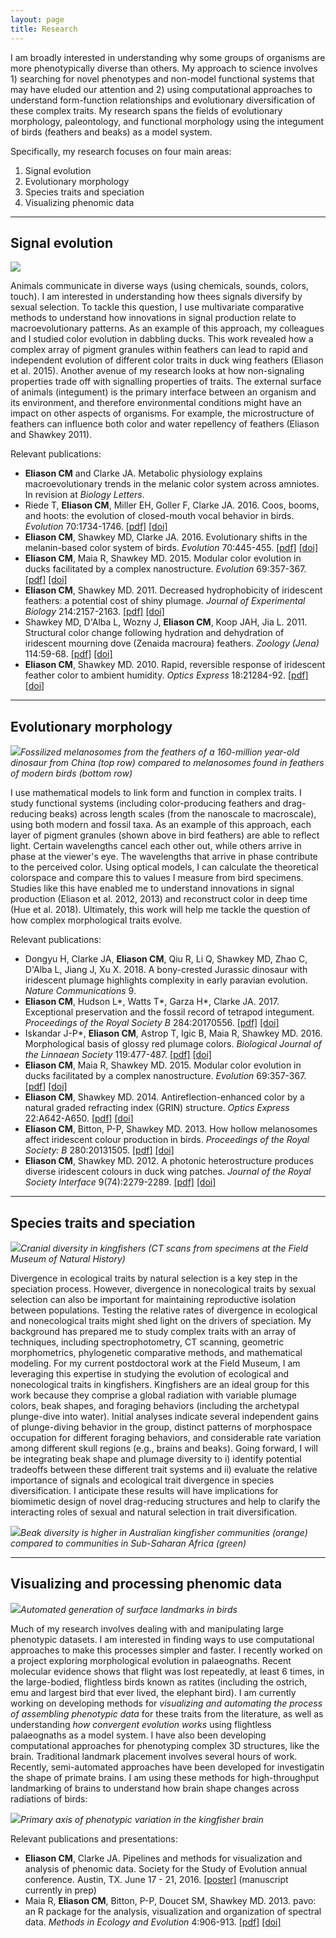 ```yaml
---
layout: page
title: Research
---
```


I am broadly interested in understanding why some groups of organisms are more phenotypically diverse than others. My approach to science involves 1) searching for novel phenotypes and non-model functional systems that may have eluded our attention and 2) using computational approaches to understand form-function relationships and evolutionary diversification of these complex traits. My research spans the fields of evolutionary morphology, paleontology, and functional morphology using the integument of birds (feathers and beaks) as a model system.

Specifically, my research focuses on four main areas:

1. Signal evolution
2. Evolutionary morphology
3. Species traits and speciation
4. Visualizing phenomic data


---

## Signal evolution

<!-- ![](/img/tanagers.png) -->

![](/img/tanagers2.jpg)

Animals communicate in diverse ways (using chemicals, sounds, colors, touch). I am interested in understanding how thees signals diversify by sexual selection. To tackle this question, I use multivariate comparative methods to understand how innovations in signal production relate to macroevolutionary patterns. As an example of this approach, my colleagues and I studied color evolution in dabbling ducks. This work revealed how a complex array of pigment granules within feathers can lead to rapid and independent evolution of different color traits in duck wing feathers (Eliason et al. 2015). Another avenue of my research looks at how non-signaling properties trade off with signalling properties of traits. The external surface of animals (integument) is the primary interface between an organism and its environment, and therefore environmental conditions might have an impact on other aspects of organisms. For example, the microstructure of feathers can influence both color and water repellency of feathers (Eliason and Shawkey 2011).

Relevant publications:

* __Eliason CM__ and Clarke JA. Metabolic physiology explains macroevolutionary trends in the melanic color system across amniotes. In revision at _Biology Letters_.
* Riede T, __Eliason CM__, Miller EH, Goller F, Clarke JA. 2016. Coos, booms, and hoots: the evolution of closed-mouth vocal behavior in birds. _Evolution_ 70:1734-1746. [[pdf]]({{url}}/pdfs/coos.pdf) [[doi]](http://dx.doi.org/10.1111/evo.12988)
* __Eliason CM__, Shawkey MD, Clarke JA. 2016. Evolutionary shifts in the melanin-based color system of birds. _Evolution_ 70:445-455. [[pdf]]({{url}}/pdfs/melanin.pdf) [[doi]](https://dx.doi.org/10.1111/evo.12855)
* __Eliason CM__, Maia R, Shawkey MD. 2015. Modular color evolution in ducks facilitated by a complex nanostructure. _Evolution_ 69:357-367. [[pdf]]({{url}}/pdfs/modular.pdf) [[doi]](https://dx.doi.org/10.1111/evo.12575)
* __Eliason CM__, Shawkey MD. 2011. Decreased hydrophobicity of iridescent feathers: a potential cost of shiny plumage. _Journal of Experimental Biology_ 214:2157-2163. [[pdf]]({{url}}/pdfs/hydrophobicity.pdf) [[doi]](https://doi.org/10.1242/jeb.055822)
* Shawkey MD, D'Alba L, Wozny J, __Eliason CM__, Koop JAH, Jia L. 2011. Structural color change following hydration and dehydration of iridescent mourning dove (Zenaida macroura) feathers. _Zoology (Jena)_ 114:59-68. [[pdf]]({{url}}/pdfs/modo.pdf) [[doi]](http://dx.doi.org/10.1016/j.zool.2010.11.001)
* __Eliason CM__, Shawkey MD. 2010. Rapid, reversible response of iridescent feather color to ambient humidity. _Optics Express_ 18:21284-92. [[pdf]]({{url}}/pdfs/rapid.pdf) [[doi]](https://doi.org/10.1364/OE.18.021284)

<!-- <img src="/img/water_on_feather.jpg"> -->

<!-- <img src="/img/banner1.jpg"> -->


<!-- (among-species variation in feather hue within a single clade of dabbling ducks) -->

---

<!-- ## Comparative biophotonics -->

## Evolutionary morphology

![](/img/caihong_melanos.png)*Fossilized melanosomes from the feathers of a 160-million year-old dinosaur from China (top row) compared to melanosomes found in feathers of modern birds (bottom row)*

I use mathematical models to link form and function in complex traits. I study functional systems (including color-producing feathers and drag-reducing beaks) across length scales (from the nanoscale to macroscale), using both modern and fossil taxa. As an example of this approach, each layer of pigment granules (shown above in bird feathers) are able to reflect light. Certain wavelengths cancel each other out, while others arrive in phase at the viewer's eye. The wavelengths that arrive in phase contribute to the perceived color. Using optical models, I can calculate the theoretical colorspace and compare this to values I measure from bird specimens. Studies like this have enabled me to understand innovations in signal production (Eliason et al. 2012, 2013) and reconstruct color in deep time (Hue et al. 2018). Ultimately, this work will help me tackle the question of how complex morphological traits evolve.

<!-- ![](/img/flowlines.png)*Computational model of the way water moves over the body of a bird* -->

Relevant publications:

* Dongyu H, Clarke JA, __Eliason CM__, Qiu R, Li Q, Shawkey MD, Zhao C, D'Alba L, Jiang J, Xu X. 2018. A bony-crested Jurassic dinosaur with iridescent plumage highlights complexity in early paravian evolution. _Nature Communications_ 9.
* __Eliason CM__, Hudson L*, Watts T*, Garza H*, Clarke JA. 2017. Exceptional preservation and the fossil record of tetrapod integument. _Proceedings of the Royal Society B_ 284:20170556. [[pdf]]({{url}}/pdfs/lagerstatten.pdf) [[doi]](http://dx.doi.org/10.1098/rspb.2017.0556)
* Iskandar J-P*, __Eliason CM__, Astrop T, Igic B, Maia R, Shawkey MD. 2016. Morphological basis of glossy red plumage colors. _Biological Journal of the Linnaean Society_ 119:477-487. [[pdf]]({{url}}/pdfs/shiny.pdf) [[doi]](http://dx.doi.org/10.1111/bij.12810)
* __Eliason CM__, Maia R, Shawkey MD. 2015. Modular color evolution in ducks facilitated by a complex nanostructure. _Evolution_ 69:357-367. [[pdf]]({{url}}/pdfs/modular.pdf) [[doi]](https://dx.doi.org/10.1111/evo.12575)
* __Eliason CM__, Shawkey MD. 2014. Antireflection-enhanced color by a natural graded refracting index (GRIN) structure. _Optics Express_ 22:A642-A650. [[pdf]]({{url}}/pdfs/antireflection.pdf) [[doi]](https://doi.org/10.1364/OE.22.00A642)
* __Eliason CM__, Bitton, P-P, Shawkey MD. 2013. How hollow melanosomes affect iridescent colour production in birds. _Proceedings of the Royal Society: B_ 280:20131505. [[pdf]]({{url}}/pdfs/hollow.pdf) [[doi]](http://doi.org/10.1098/rspb.2013.1505)
* __Eliason CM__, Shawkey MD. 2012. A photonic heterostructure produces diverse iridescent colours in duck wing patches. _Journal of the Royal Society Interface_ 9(74):2279-2289. [[pdf]]({{url}}/pdfs/heterostructure.pdf) [[doi]](https://doi.org/10.1098/rsif.2012.0118)

---

## Species traits and speciation

![](/img/FMNHskullplot.png)*Cranial diversity in kingfishers (CT scans from specimens at the Field Museum of Natural History)*

Divergence in ecological traits by natural selection is a key step in the speciation process. However, divergence in nonecological traits by sexual selection can also be important for maintaining reproductive isolation between populations. Testing the relative rates of divergence in ecological and nonecological traits might shed light on the drivers of speciation. My background has prepared me to study complex traits with an array of techniques, including spectrophotometry, CT scanning, geometric morphometrics, phylogenetic comparative methods, and mathematical modeling. For my current postdoctoral work at the Field Museum, I am leveraging this expertise in studying the evolution of ecological and nonecological traits in kingfishers. Kingfishers are an ideal group for this work because they comprise a global radiation with variable plumage colors, beak shapes, and foraging behaviors (including the archetypal plunge-dive into water). Initial analyses indicate several independent gains of plunge-diving behavior in the group, distinct patterns of morphospace occupation for different foraging behaviors, and considerable rate variation among different skull regions (e.g., brains and beaks). Going forward, I will be integrating beak shape and plumage diversity to i) identify potential tradeoffs between these different trait systems and ii) evaluate the relative importance of signals and ecological trait divergence in species diversification. I anticipate these results will have implications for biomimetic design of novel drag-reducing structures and help to clarify the interacting roles of sexual and natural selection in trait diversification.

![](/img/beak_phenograms.png)*Beak diversity is higher in Australian kingfisher communities (orange) compared to communities in Sub-Saharan Africa (green)*

<!-- Questions I am interested in:

* signaling systems and genomics/combining molecules and morphology to understand sensory system evolution
* macroecology/dispersal/wing shape
* beak ecomorphology, wing shape/dispersal, macroecology
 -->

---


<!-- ## Rapid phenotyping -->

## Visualizing and processing phenomic data

![](/img/phenotyping.png)*Automated generation of surface landmarks in birds*

Much of my research involves dealing with and manipulating large phenotypic datasets. I am interested in finding ways to use computational approaches to make this processes simpler and faster. I recently worked on a project exploring morphological evolution in palaeognaths. Recent molecular evidence shows that flight was lost repeatedly, at least 6 times, in the large-bodied, flightless birds known as ratites (including the ostrich, emu and largest bird that ever lived, the elephant bird). I am currently working on developing methods for _visualizing and automating the process of assembling phenotypic data_ for these traits from the literature, as well as understanding _how convergent evolution works_ using flightless palaeognaths as a model system. I have also been developing computational approaches for phenotyping complex 3D structures, like the brain. Traditional landmark placement involves several hours of work. Recently, semi-automated approaches have been developed for investigatin the shape of primate brains. I am using these methods for high-throughput landmarking of brains to understand how brain shape changes across radiations of birds:

<!-- ![](/img/ontology_ggnet.jpg)*Trait ontology used for understanding relationships among traits in a discrete morphological character matrix* -->

![](/img/brainwarp_sm.gif)*Primary axis of phenotypic variation in the kingfisher brain*


Relevant publications and presentations:

* __Eliason CM__, Clarke JA. Pipelines and methods for visualization and analysis of phenomic data. Society for the Study of Evolution annual conference. Austin, TX. June 17 - 21, 2016. [[poster]](/img/phenome_poster.jpg) (manuscript currently in prep)
* Maia R, __Eliason CM__, Bitton, P-P, Doucet SM, Shawkey MD. 2013. pavo: an R package for the analysis, visualization and organization of spectral data. _Methods in Ecology and Evolution_ 4:906-913. [[pdf]]({{url}}/pdfs/pavo.pdf) [[doi]](https://doi.org/10.1111/2041-210X.12069)
